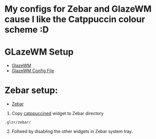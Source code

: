 # My configs for Zebar and GlazeWM cause I like the Catppuccin colour scheme :D

# GLazeWM Setup

- [GlazeWM](https://github.com/glzr-io/glazewm)
- [GlazeWM Config File](./config.yaml)

# Zebar setup:
- [Zebar](https://github.com/glzr-io/zebar)
1. Copy [catppuccined](./catppuccined) widget to Zebar directory

```
.glzr/zebar/
```

2. Follwed by disabling the other widgets in Zebar system tray.
